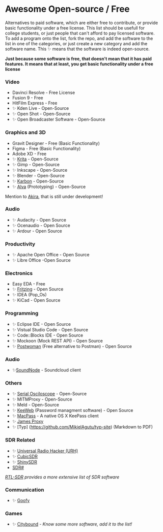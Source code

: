 # Awesome Open-source / Free

Alternatives to paid software, which are either free to contribute, or provide basic functionality under a free license. This list should be usefull for college students, or just people that can't afford to pay licensed software.
To add a program onto the list, fork the repo, and add the software to the list in one of the categories, or just create a new category and add the software name. This ✨ means that the software is indeed open-source.

__Just because some software is free, that doesn't mean that it has paid features. It means that at least, you get basic functionality under a free license__

### Video
* Davinci Resolve - Free License
* Fusion 9 - Free
* HitFilm Express - Free
* ✨ Kden Live - Open-Source
* ✨ Open Shot -  Open-Source
* ✨ Open Broadcaster Software - Open-Source

### Graphics and 3D
* Gravit Designer - Free (Basic Functionality)
* Figma - Free (Basic Functionality)
* Adobe XD - Free
* ✨ [Krita](https://krita.org/en/) - Open-Source
* ✨ Gimp -  Open-Source
* ✨ Inkscape - Open-Source
* ✨ Blender - Open-Source
* ✨ [Karbon](https://www.calligra.org/karbon/) - Open-Source
* ✨ [Alva](https://meetalva.io/) (Prototyping) - Open-Source

Mention to [Akira](https://github.com/akiraux/Akira),  that is still under development!

### Audio
* ✨ Audacity -  Open Source
* ✨ Ocenaudio - Open Source
* ✨ Ardour - Open Source


### Productivity
* ✨ Apache Open Office - Open Source
* ✨ Libre Office -Open Source


### Electronics
* Easy EDA - Free
* ✨ [Fritzing](https://github.com/fritzing/fritzing-app) - Open Source
* ✨ IDEA (Pop_Os)
* ✨ KiCad - Open Source

### Programming
* ✨ Eclipse IDE - Open Source
* ✨ Vistual Studio Code - Open Source
* ✨ Code::Blocks IDE - Open Source
* ✨ Mockoon (Mock REST API) - Open Source
* ✨ [Postwoman](https://github.com/liyasthomas/postwoman) (Free alternative to Postman)  - Open Source

### Audio
* ✨[SoundNode](https://github.com/Soundnode/soundnode-app) - Soundcloud client

### Others
* ✨ [Serial Osciloscope](http://x-io.co.uk/serial-oscilloscope/) - Open-Source
* ✨ MITMProxy - Open-Source
* ✨ Meld - Open-Source
* ✨ [KeeWeb](https://github.com/keeweb/keeweb) (Password managment software) - Open Source
* ✨ [MacPass](https://github.com/MacPass/MacPass) - A native OS X KeePass client 
* ✨ [James Proxy](https://github.com/james-proxy/james)
* ✨ [Typ] (https://github.com/MikielAgutu/typ-site) (Markdown to PDF)

### SDR Related
* ✨ [Universal Radio Hacker (URH)](https://github.com/jopohl/urh)
* ✨ [CubicSDR](https://github.com/cjcliffe/CubicSDR)
* ✨ [ShinySDR](https://github.com/kpreid/shinysdr)
* [SDR#](https://airspy.com/download/)

_[RTL-SDR](https://www.rtl-sdr.com/big-list-rtl-sdr-supported-software/) provides a more extensive list of SDR software_

### Communication
* ✨ [Goofy](https://github.com/danielbuechele/goofy)

### Games
* ✨ [Citybound](https://github.com/citybound/citybound) - 
*Know some more software, add it to the list!* 
